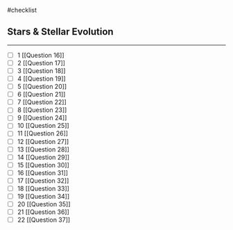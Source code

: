 #checklist
## Stars & Stellar Evolution
---
- [ ] 1   [[Question 16]]
- [ ] 2   [[Question 17]]
- [ ] 3   [[Question 18]]
- [ ] 4   [[Question 19]]
- [ ] 5   [[Question 20]]
- [ ] 6   [[Question 21]]
- [ ] 7   [[Question 22]]
- [ ] 8   [[Question 23]]
- [ ] 9   [[Question 24]]
- [ ] 10   [[Question 25]]
- [ ] 11   [[Question 26]]
- [ ] 12   [[Question 27]]
- [ ] 13   [[Question 28]]
- [ ] 14   [[Question 29]]
- [ ] 15   [[Question 30]]
- [ ] 16   [[Question 31]]
- [ ] 17   [[Question 32]]
- [ ] 18   [[Question 33]]
- [ ] 19   [[Question 34]]
- [ ] 20   [[Question 35]]
- [ ] 21  [[Question 36]]
- [ ] 22  [[Question 37]]